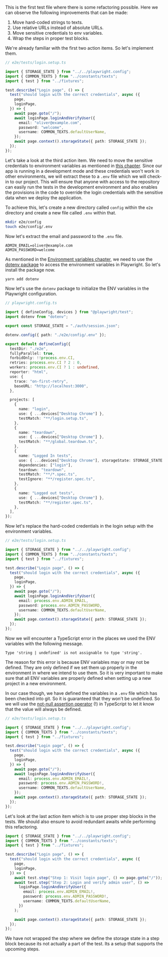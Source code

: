 This is the first test file where there is some refactoring possible. Here we
can observe the following improvements that can be made:

1. Move hard-coded strings to texts.
2. Use relative URLs instead of absolute URLs.
3. Move sensitive credentials to env variables.
4. Wrap the steps in proper test blocks.

We're already familiar with the first two action items. So let's implement
them.

```ts
// e2e/tests/login.setup.ts

import { STORAGE_STATE } from "../../playwright.config";
import { COMMON_TEXTS } from "../constants/texts";
import { test } from "../fixtures";

test.describe("Login page", () => {
  test("should login with the correct credentials", async ({
    page,
    loginPage,
  }) => {
    await page.goto("/");
    await loginPage.loginAndVerifyUser({
      email: "oliver@example.com",
      password: "welcome",
      username: COMMON_TEXTS.defaultUserName,
    });
    await page.context().storageState({ path: STORAGE_STATE });
  });
});
```

Let's take a look at the third action item. We need to move the sensitive
credentials to environment variables as mentioned in [this chapter](https://courses.bigbinaryacademy.com/learn-qa-automation-using-playwright/environment-variables/).
Since our app is running in a development mode and these credentials won't
work in other environments, we will extract these to a `.env` file which we
will check-in to our project. This will ensure that anyone with access to the
repository can easily run the tests in the development environment and also
enables the provisions in the code to override the login credentials with the 
sensitive data when we deploy the application.

To achieve this, let's create a new directory called `config` within the `e2e`
directory and create a new file called `.env` within that.

```bash
mkdir e2e/config
touch e2e/config/.env
```

Now let's extract the email and password to the `.env` file.

```
ADMIN_EMAIL=oliver@example.com
ADMIN_PASSWORD=welcome
```

As mentioned in the [Environment variables chapter](https://courses.bigbinaryacademy.com/learn-qa-automation-using-playwright/environment-variables/),
we need to use the [dotenv package](https://www.npmjs.com/package/dotenv) to
access the environment variables in Playwright. So let's install the package
now.

```bash
yarn add dotenv
```

Now let's use the `dotenv` package to initialize the ENV variables in the
Playwright configuration.

```ts
// playwright.config.ts

import { defineConfig, devices } from "@playwright/test";
import dotenv from "dotenv";

export const STORAGE_STATE = "./auth/session.json";

dotenv.config({ path: "./e2e/config/.env" });

export default defineConfig({
  testDir: "./e2e",
  fullyParallel: true,
  forbidOnly: !!process.env.CI,
  retries: process.env.CI ? 2 : 0,
  workers: process.env.CI ? 1 : undefined,
  reporter: "html",
  use: {
    trace: "on-first-retry",
    baseURL: "http://localhost:3000",
  },

  projects: [
    {
      name: "login",
      use: { ...devices["Desktop Chrome"] },
      testMatch: "**/login.setup.ts",
    },
    {
      name: "teardown",
      use: { ...devices["Desktop Chrome"] },
      testMatch: "**/global.teardown.ts",
    },
    {
      name: "Logged In tests",
      use: { ...devices["Desktop Chrome"], storageState: STORAGE_STATE },
      dependencies: ["login"],
      teardown: "teardown",
      testMatch: "**/*.spec.ts",
      testIgnore: "**/register.spec.ts",
    },
    {
      name: "Logged out tests",
      use: { ...devices["Desktop Chrome"] },
      testMatch: "**/register.spec.ts",
    },
  ],
});
```

Now let's replace the hard-coded credentials in the login setup with the
environment variables.

```ts
// e2e/tests/login.setup.ts

import { STORAGE_STATE } from "../../playwright.config";
import { COMMON_TEXTS } from "../constants/texts";
import { test } from "../fixtures";

test.describe("Login page", () => {
  test("should login with the correct credentials", async ({
    page,
    loginPage,
  }) => {
    await page.goto("/");
    await loginPage.loginAndVerifyUser({
      email: process.env.ADMIN_EMAIL,
      password: process.env.ADMIN_PASSWORD,
      username: COMMON_TEXTS.defaultUserName,
    });
    await page.context().storageState({ path: STORAGE_STATE });
  });
});
```

Now we will encounter a TypeScript error in the places we used the ENV
variables with the following message.

```
Type 'string | undefined' is not assignable to type 'string'.
```

The reason for this error is because ENV variables may or may not be defined.
They are only defined if we set them up properly in the environment in where
we intend to use them. So it is very important to make sure that all ENV
variables are properly defined when setting up a new project in a new
environment.

In our case though, we have defined the variables in a `.env` file which has
been checked into git. So it is guaranteed that they won't be undefined.
So we will use the [not-null assertion operator](https://www.typescriptlang.org/docs/handbook/release-notes/typescript-2-0.html#non-null-assertion-operator) (!) in TypeScript to let it know
that the value will always be defined.

```ts
// e2e/tests/login.setup.ts

import { STORAGE_STATE } from "../../playwright.config";
import { COMMON_TEXTS } from "../constants/texts";
import { test } from "../fixtures";

test.describe("Login page", () => {
  test("should login with the correct credentials", async ({
    page,
    loginPage,
  }) => {
    await page.goto("/");
    await loginPage.loginAndVerifyUser({
      email: process.env.ADMIN_EMAIL!,
      password: process.env.ADMIN_PASSWORD!,
      username: COMMON_TEXTS.defaultUserName,
    });
    await page.context().storageState({ path: STORAGE_STATE });
  });
});
```

Let's look at the last action item which is to use proper step blocks in the
tests. We should also ensure to avoid redundant awaits while performing this
refactoring.

```ts
import { STORAGE_STATE } from "../../playwright.config";
import { COMMON_TEXTS } from "../constants/texts";
import { test } from "../fixtures";

test.describe("Login page", () => {
  test("should login with the correct credentials", async ({
    page,
    loginPage,
  }) => {
    await test.step("Step 1: Visit login page", () => page.goto("/"));
    await test.step("Step 2: Login and verify admin user", () =>
      loginPage.loginAndVerifyUser({
        email: process.env.ADMIN_EMAIL!,
        password: process.env.ADMIN_PASSWORD!,
        username: COMMON_TEXTS.defaultUserName,
      })
    );

    await page.context().storageState({ path: STORAGE_STATE });
  });
});
```

We have not wrapped the step where we define the storage state in a step block
because its not actually a part of the test. Its a setup that supports the
upcoming steps.